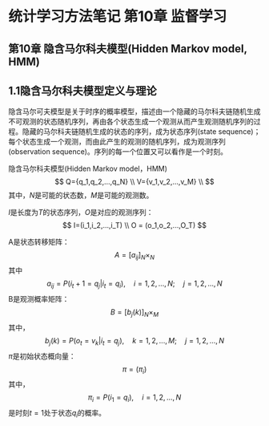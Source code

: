 # 统计学习方法笔记 第10章 监督学习
## 第10章 隐含马尔科夫模型(Hidden Markov model, HMM)

## 1.1隐含马尔科夫模型定义与理论

隐含马尔可夫模型是关于时序的概率模型，描述由一个隐藏的马尔科夫链随机生成不可观测的状态随机序列，再由各个状态生成一个观测从而产生观测随机序列的过程。隐藏的马尔科夫链随机生成的状态的序列，成为状态序列(state sequence)；每个状态生成一个观测，而由此产生的观测的随机序列，成为观测序列(observation sequence)。序列的每一个位置又可以看作是一个时刻。

隐含马尔科夫模型(Hidden Markov model，HMM)
$$
Q={q_1,q_2,...,q_N} \\ V={v_1,v_2,...,v_M} \\
$$
其中，*N*是可能的状态数，*M*是可能的观测数。

*I*是长度为*T*的状态序列，*O*是对应的观测序列：
$$
I=(i_1,i_2,...,i_T) \\ O = (o_1,o_2,...,O_T)  
$$


A是状态转移矩阵：
$$
A=[a_{ij}]_N\times_N
$$
其中
$$
a_{ij} = P(i_t+1=q_j|i_t=q_i),\quad i = 1,2,...,N;\quad j=1,2,...,N
$$
B是观测概率矩阵：
$$
B=[b_j(k)]_N\times_M
$$
其中，
$$
b_j(k)=P(o_t=v_k|i_t=q_j),\quad k=1,2,...,M; \quad j = 1,2,...,N
$$
$\pi$是初始状态概向量：
$$
\pi=(\pi_i)
$$
其中，
$$
\pi_i=P(i_1=q_i),\quad i=1,2,...,N
$$
是时刻$t=1$处于状态$q_i$的概率。